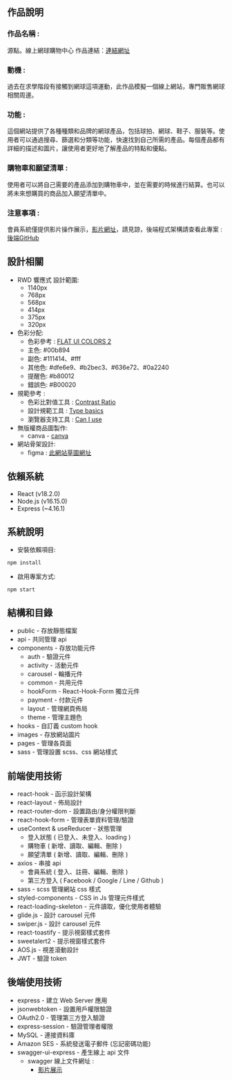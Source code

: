 ## 作品說明

### 作品名稱 :  
源點。線上網球購物中心
作品連結：[連結網址](https://ben0588.github.io/shopping_site/)

### 動機 :
過去在求學階段有接觸到網球這項運動，此作品模擬一個線上網站，專門販售網球相關周邊。

### 功能 :
 這個網站提供了各種種類和品牌的網球產品，包括球拍、網球、鞋子、服裝等。使用者可以通過搜尋、篩選和分類等功能，快速找到自己所需的產品。每個產品都有詳細的描述和圖片，讓使用者更好地了解產品的特點和優點。
 
### 購物車和願望清單 :
使用者可以將自己需要的產品添加到購物車中，並在需要的時候進行結算。也可以將未來想購買的商品加入願望清單中。

### 注意事項 : 
會員系統僅提供影片操作展示，[影片網址](https://www.awesomescreenshot.com/video/16645056?key=9c2238c9526bd23680646344798f8527)，請見諒，後端程式架構請查看此專案 : [後端GitHub](https://github.com/ben0588/node_shopping_site)

## 設計相關
-  RWD 響應式 設計範圍:  
    - 1140px
    - 768px
    - 568px
    - 414px
    - 375px
    - 320px
- 色彩分配:
    - 色彩參考 : [FLAT UI COLORS 2](https://flatuicolors.com/)
    - 主色: #00b894
    - 副色: #111414、#fff
    - 其他色: #dfe6e9、#b2bec3、#636e72、#0a2240
    - 提醒色: #b80012
    - 錯誤色: #B00020
- 規範參考 : 
    - 色彩比對值工具 : [Contrast Ratio](https://www.weiyuan.com.tw/contrast_ratio)
    - 設計規範工具 : [Type basics](https://www.ibm.com/design/language/typography/type-basics/#flush-left)
    - 瀏覽器支持工具 : [Can I use](https://caniuse.com/)
- 無版權商品圖製作:
    - canva - [canva](https://www.canva.com/)
- 網站骨架設計:
    - figma : [此網站草圖網址](https://www.figma.com/file/2hTJystLtWwzgA8L0AILYm/Ben--Shopping-%E8%B3%BC%E7%89%A9%E7%B6%B2%E7%AB%99%E7%B7%9A%E6%90%9E%E8%8D%89%E5%9C%96)

## 依賴系統

- React (v18.2.0)
- Node.js (v16.15.0)
- Express (~4.16.1)

## 系統說明
- 安裝依賴項目:
```
npm install
```
- 啟用專案方式:
```
npm start
```
    
## 結構和目錄

-   public - 存放靜態檔案
-   api - 共同管理 api
-   components - 存放功能元件
    -   auth - 驗證元件
    -   activity - 活動元件
    -   carousel - 輪播元件
    -   common - 共用元件
    -   hookForm - React-Hook-Form 獨立元件
    -   payment - 付款元件
    -   layout - 管理網頁佈局
    -   theme - 管理主題色
-   hooks - 自訂義 custom hook
-   images - 存放網站圖片
-   pages - 管理各頁面
-   sass - 管理設置 scss、css 網站樣式

## 前端使用技術

-   react-hook - 函示設計架構
-   react-layout - 佈局設計
-   react-router-dom - 設置路由/身分權限判斷
-   react-hook-form - 管理表單資料管理/驗證
-   useContext & useReducer - 狀態管理
    - 登入狀態 ( 已登入、未登入、loading )
    - 購物車 ( 新增、讀取、編輯、刪除 )
    - 願望清單 ( 新增、讀取、編輯、刪除 )
-   axios - 串接 api 
    - 會員系統 ( 登入、註冊、編輯、刪除 )
    - 第三方登入 ( Facebook / Google / Line / Github )
-   sass - scss 管理網站 css 樣式
-   styled-components - CSS in Js 管理元件樣式
-   react-loading-skeleton - 元件讀取，優化使用者體驗
-   glide.js - 設計 carousel 元件
-   swiper.js - 設計 carousel 元件
-   react-toastify - 提示視窗樣式套件
-   sweetalert2 - 提示視窗樣式套件
-   AOS.js - 視差滾動設計
-   JWT - 驗證 token

## 後端使用技術

-   express - 建立 Web Server 應用
-   jsonwebtoken - 設置用戶權限驗證
-   OAuth2.0 - 管理第三方登入驗證
-   express-session - 驗證管理者權限
-   MySQL - 連接資料庫
-   Amazon SES - 系統發送電子郵件 (忘記密碼功能)
-   swagger-ui-express - 產生線上 api 文件
    -   swagger 線上文件網址 :
        - [影片展示](https://www.awesomescreenshot.com/video/16523212?key=124967b030a390339c2130f7b9627996)